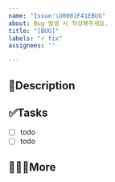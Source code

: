 ```yaml
---
name: "Issue:\U0001F41EBUG"
about: Bug 발생 시 작성해주세요.
title: "[BUG]"
labels: "⚡️ fix"
assignees: ''

---
```


## 📄Description


## ✅Tasks
- [ ] todo
- [ ] todo

## 🙋🏻‍♂️More

